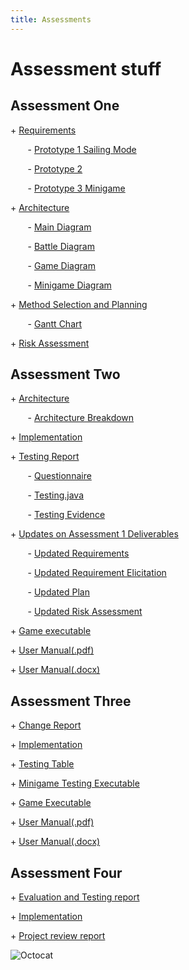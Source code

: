 ```yaml
---
title: Assessments
---
```


Assessment stuff
=====


## Assessment One
<p> + <a href="https://github.com/7SeasOfSomething/3.14Rates/blob/master/docs/assessment1/req1.pdf">Requirements </a></p>

<p> &nbsp;&nbsp;&nbsp;&nbsp;&nbsp;&nbsp; - <a href="https://raw.githubusercontent.com/7SeasOfSomething/3.14Rates/master/docs/assessment1/prototypes/SailingModePrototype1.jpg">Prototype 1 Sailing Mode</a></p>
<p> &nbsp;&nbsp;&nbsp;&nbsp;&nbsp;&nbsp; - <a href="https://raw.githubusercontent.com/7SeasOfSomething/3.14Rates/master/docs/assessment1/prototypes/Prototype2.jpg">Prototype 2</a></p>
<p> &nbsp;&nbsp;&nbsp;&nbsp;&nbsp;&nbsp; - <a href="https://raw.githubusercontent.com/7SeasOfSomething/3.14Rates/master/docs/assessment1/prototypes/MinigamePrototype3.jpg">Prototype 3 Minigame</a></p>


<p> + <a href="https://github.com/7SeasOfSomething/3.14Rates/blob/master/docs/assessment1/arch1.pdf">Architecture</a></p>

<p> &nbsp;&nbsp;&nbsp;&nbsp;&nbsp;&nbsp; - <a href="https://raw.githubusercontent.com/7SeasOfSomething/3.14Rates/master/docs/assessment1/architecture/ArchitectureMain.jpg">Main Diagram</a></p>
<p> &nbsp;&nbsp;&nbsp;&nbsp;&nbsp;&nbsp; - <a href="https://raw.githubusercontent.com/7SeasOfSomething/3.14Rates/master/docs/assessment1/architecture/ActivityDiagramBattle.jpg">Battle Diagram</a></p>
<p> &nbsp;&nbsp;&nbsp;&nbsp;&nbsp;&nbsp; - <a href="https://raw.githubusercontent.com/7SeasOfSomething/3.14Rates/master/docs/assessment1/architecture/ActivityDiagramGame.jpg">Game Diagram</a></p>
<p> &nbsp;&nbsp;&nbsp;&nbsp;&nbsp;&nbsp; - <a href="https://raw.githubusercontent.com/7SeasOfSomething/3.14Rates/master/docs/assessment1/architecture/ActivityDiagramMinigame.jpg">Minigame Diagram</a></p>


<p> + <a href="https://github.com/7SeasOfSomething/3.14Rates/blob/master/docs/assessment1/plan1.pdf">Method Selection and Planning</a></p> 

<p> &nbsp;&nbsp;&nbsp;&nbsp;&nbsp;&nbsp; - <a href="https://github.com/7SeasOfSomething/3.14Rates/blob/master/docs/assessment1/GanttChart1.pdf">Gantt Chart</a></p>


<p> + <a href="https://github.com/7SeasOfSomething/3.14Rates/blob/master/docs/assessment1/risk1.pdf">Risk Assessment</a></p>

## Assessment Two

<p> + <a href="https://github.com/7SeasOfSomething/3.14Rates/blob/master/docs/assessments2/Arch2%20(1).pdf">Architecture</a></p>

<p> &nbsp;&nbsp;&nbsp;&nbsp;&nbsp;&nbsp; - <a href="https://github.com/7SeasOfSomething/3.14Rates/blob/master/docs/assessments2/Architecture%20Breakdown%20(1).pdf">Architecture Breakdown</a></p>


<p> + <a href="https://github.com/7SeasOfSomething/3.14Rates/blob/master/docs/assessments2/Impl2.pdf">Implementation</a></p>

<p> + <a href="https://github.com/7SeasOfSomething/3.14Rates/blob/master/docs/assessments2/Test2.pdf">Testing Report</a></p>

<p> &nbsp;&nbsp;&nbsp;&nbsp;&nbsp;&nbsp; - <a href="https://github.com/7SeasOfSomething/3.14Rates/blob/master/docs/assessments2/Non-Functional%20Requirements%20Test.pdf">Questionnaire</a></p>
<p> &nbsp;&nbsp;&nbsp;&nbsp;&nbsp;&nbsp; - <a href="https://github.com/7SeasOfSomething/3.14Rates/blob/master/docs/assessments2/Testing.java">Testing.java</a></p>
<p> &nbsp;&nbsp;&nbsp;&nbsp;&nbsp;&nbsp; - <a href="https://github.com/7SeasOfSomething/3.14Rates/blob/master/docs/assessments2/Testing%20Evidence_.pdf">Testing Evidence</a></p>


<p> + <a href="https://github.com/7SeasOfSomething/3.14Rates/blob/master/docs/assessments2/Updates2.pdf">Updates on Assessment 1 Deliverables</a></p>

<p> &nbsp;&nbsp;&nbsp;&nbsp;&nbsp;&nbsp; - <a href="https://github.com/7SeasOfSomething/3.14Rates/blob/master/docs/assessments2/Updates2.pdf">Updated Requirements</a></p>
<p> &nbsp;&nbsp;&nbsp;&nbsp;&nbsp;&nbsp; - <a href="https://github.com/7SeasOfSomething/3.14Rates/blob/master/docs/assessments2/Updated%20Requirements%20Elicitation.pdf">Updated Requirement Elicitation</a></p>
<p> &nbsp;&nbsp;&nbsp;&nbsp;&nbsp;&nbsp; - <a href="https://github.com/7SeasOfSomething/3.14Rates/blob/master/docs/assessments2/Updated%20Plan.pdf">Updated Plan</a></p>
<p> &nbsp;&nbsp;&nbsp;&nbsp;&nbsp;&nbsp; - <a href="https://github.com/7SeasOfSomething/3.14Rates/blob/master/docs/assessments2/Updated%20Risk%20Assessment.pdf">Updated Risk Assessment</a></p>
 
<p> + <a href="https://drive.google.com/open?id=19j1ks9zoGIs43eoPInT4LZhDt-GEdtgE">Game executable</a></p>
<p> + <a href="https://github.com/7SeasOfSomething/3.14Rates/blob/master/docs/assessments2/User%20Manual.pdf">User Manual(.pdf)</a></p>
<p> + <a href="https://github.com/7SeasOfSomething/3.14Rates/blob/master/docs/assessments2/User%20Manual.docx">User Manual(.docx)</a></p>

## Assessment Three

<p> + <a href="https://github.com/7SeasOfSomething/3.14Rates/blob/master/docs/assessments3/Change3.pdf">Change Report</a></p>

<p> + <a href="https://github.com/7SeasOfSomething/3.14Rates/blob/master/docs/assessments3/Impl3.pdf">Implementation</a></p>

<p> + <a href="https://github.com/7SeasOfSomething/3.14Rates/blob/master/docs/assessments3/Testing%20Table.docx">Testing Table</a></p>

<p> + <a href="https://github.com/7SeasOfSomething/3.14Rates/blob/master/docs/assessments3/minigametest.java">Minigame Testing Executable</a></p>

<p> + <a href="https://github.com/7SeasOfSomething/3.14Rates/blob/master/docs/assessments3/desktop-1.0.jar">Game Executable</a></p>

<p> + <a href="https://github.com/7SeasOfSomething/3.14Rates/blob/master/docs/assessments3/User%20Manual.pdf">User Manual(.pdf)</a></p>

<p> + <a href="https://github.com/7SeasOfSomething/3.14Rates/blob/master/docs/assessments3/User%20Manual.docx">User Manual(.docx)</a></p>

## Assessment Four

<p> + <a href="https://github.com/7SeasOfSomething/3.14Rates/blob/master/docs/assessments4/ET4.pdf">Evaluation and Testing report</a></p>

<p> + <a href="https://github.com/7SeasOfSomething/3.14Rates/blob/master/docs/assessments4/Impl4.pdf">Implementation</a></p>

<p> + <a href="https://github.com/7SeasOfSomething/3.14Rates/blob/master/docs/assessments4/Review4.pdf">Project review report</a></p>

![Octocat](https://assets-cdn.github.com/images/icons/emoji/octocat.png)

